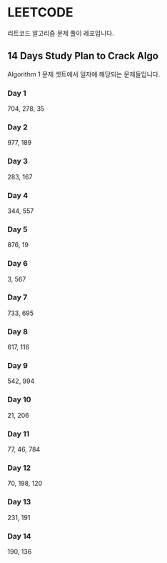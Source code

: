 # LEETCODE
리트코드 알고리즘 문제 풀이 레포입니다.

## 14 Days Study Plan to Crack Algo
Algorithm 1 문제 셋트에서 일자에 해당되는 문제들입니다. 
### Day 1
704, 278, 35

### Day 2
977, 189

### Day 3
283, 167

### Day 4
344, 557

### Day 5
876, 19

### Day 6
3, 567

### Day 7
733, 695

### Day 8
617, 116

### Day 9
542, 994

### Day 10
21, 206

### Day 11
77, 46, 784

### Day 12
70, 198, 120

### Day 13
231, 191

### Day 14
190, 136

